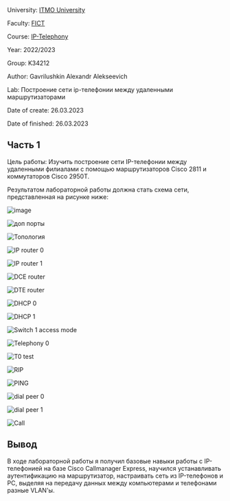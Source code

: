 University: [ITMO University](https://itmo.ru/ru/)

Faculty: [FICT](https://fict.itmo.ru)

Course: [IP-Telephony](https://itmo-ict-faculty.github.io/ip-telephony)

Year: 2022/2023

Group: K34212

Author: Gavrilushkin Alexandr Alekseevich

Lab: Построение сети ip-телефонии между удаленными маршрутизаторами

Date of create: 26.03.2023

Date of finished: 26.03.2023

## Часть 1

Цель работы: Изучить построение сети IP-телефонии между удаленными филиалами с помощью маршрутизаторов Cisco 2811 и коммутаторов Cisco 2950Т.

Результатом лабораторной работы должна стать схема сети, представленная на рисунке ниже:

![image](https://user-images.githubusercontent.com/52206303/227784542-2a75254f-512e-4a07-85e8-4f39d9b59606.png)

![доп порты](https://user-images.githubusercontent.com/52206303/227785491-98327cde-4bdb-45ec-b29e-6708ecc1b4af.png)

![Топология](https://user-images.githubusercontent.com/52206303/227785646-f86a0fa2-300f-4e68-852d-cdb96cfdef2b.png)

![IP router 0](https://user-images.githubusercontent.com/52206303/227785904-dff87930-a176-42d3-a678-130f3a8542af.png)

![IP router 1](https://user-images.githubusercontent.com/52206303/227785958-31abc9d3-0940-479b-936e-58661b9d603a.png)

![DCE router](https://user-images.githubusercontent.com/52206303/227786754-d460239a-d996-4f01-8c55-e4a93d467c86.png)

![DTE router](https://user-images.githubusercontent.com/52206303/227786697-5793987e-805d-43f8-8d82-cef322a81c5f.png)

![DHCP 0](https://user-images.githubusercontent.com/52206303/227786999-21b285d3-80eb-47b0-b37a-b248ae376902.png)

![DHCP 1](https://user-images.githubusercontent.com/52206303/227787022-407d5830-57fa-4c68-bba5-c14a5f3aa31b.png)

![Switch 1 access mode](https://user-images.githubusercontent.com/52206303/227788061-30c53895-cc10-4fa5-917f-2392c1e7323f.png)

![Telephony 0](https://user-images.githubusercontent.com/52206303/227788607-b03fe697-6431-411b-b293-19c55279ff9a.png)

![T0 test](https://user-images.githubusercontent.com/52206303/227788654-86a2c567-3d6f-4adc-a9fe-adfe0abffe89.png)

![RIP](https://user-images.githubusercontent.com/52206303/227789016-c99a0134-0c24-4987-a9ba-5441422e593e.png)

![PING](https://user-images.githubusercontent.com/52206303/227789136-b5be3a28-44c6-430c-b955-b997d1bbea29.png)

![dial peer 0](https://user-images.githubusercontent.com/52206303/227789251-c60701ac-6235-439d-b095-69b4c3378cdf.png)

![dial peer 1](https://user-images.githubusercontent.com/52206303/227789308-6e62c979-7cfd-4806-a452-d31fd18c3ea0.png)

![Call](https://user-images.githubusercontent.com/52206303/227789352-43b5c6cc-bf16-4831-978a-c36c9e27b0a4.png)


## Вывод
В ходе лабораторной работы я получил базовые навыки работы с IP-телефонией на базе Cisco Callmanager Express, научился устанавливать аутентификацию на маршрутизатор, настраивать сеть из IP-телефонов и PC, выделяя на передачу данных между компьютерами и телефонами разные VLAN'ы.
